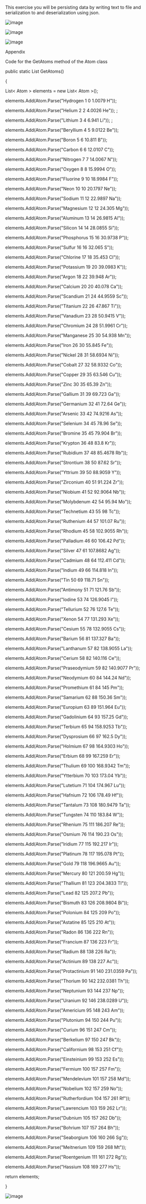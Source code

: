 This exercise you will be persisting data by writing text to file and serialization to and deserialization using json.

![image](https://github.com/dyeyniyel/comp123-lab4-part1-Atoms/assets/158533198/b329ca21-37ea-490a-b602-331b5b426002)


![image](https://github.com/dyeyniyel/comp123-lab4-part1-Atoms/assets/158533198/04e5b8bd-ce64-41d9-811b-aff0735b880c)

![image](https://github.com/dyeyniyel/comp123-lab4-part1-Atoms/assets/158533198/84cb3b72-dcfe-46de-8b1b-e0e7887c8033)


Appendix

Code for the GetAtoms method of the Atom class



public static List<Atom> GetAtoms()

{

  List< Atom > elements = new List< Atom >();

  elements.Add(Atom.Parse("Hydrogen 1 0 1.0079 H"));

elements.Add(Atom.Parse("Helium 2 2 4.0026 He")); ;

elements.Add(Atom.Parse("Lithium 3 4 6.941 Li")); ;

elements.Add(Atom.Parse("Beryllium 4 5 9.0122 Be"));

elements.Add(Atom.Parse("Boron 5 6 10.811 B"));

elements.Add(Atom.Parse("Carbon 6 6 12.0107 C"));

elements.Add(Atom.Parse("Nitrogen 7 7 14.0067 N"));

elements.Add(Atom.Parse("Oxygen 8 8 15.9994 O"));

elements.Add(Atom.Parse("Fluorine 9 10 18.9984 F"));

elements.Add(Atom.Parse("Neon 10 10 20.1797 Ne"));

elements.Add(Atom.Parse("Sodium 11 12 22.9897 Na"));

elements.Add(Atom.Parse("Magnesium 12 12 24.305 Mg"));

elements.Add(Atom.Parse("Aluminum 13 14 26.9815 Al"));

elements.Add(Atom.Parse("Silicon 14 14 28.0855 Si"));

elements.Add(Atom.Parse("Phosphorus 15 16 30.9738 P"));

elements.Add(Atom.Parse("Sulfur 16 16 32.065 S"));

elements.Add(Atom.Parse("Chlorine 17 18 35.453 Cl"));

elements.Add(Atom.Parse("Potassium 19 20 39.0983 K"));

elements.Add(Atom.Parse("Argon 18 22 39.948 Ar"));

elements.Add(Atom.Parse("Calcium 20 20 40.078 Ca"));

elements.Add(Atom.Parse("Scandium 21 24 44.9559 Sc"));

elements.Add(Atom.Parse("Titanium 22 26 47.867 Ti"));

elements.Add(Atom.Parse("Vanadium 23 28 50.9415 V"));

elements.Add(Atom.Parse("Chromium 24 28 51.9961 Cr"));

elements.Add(Atom.Parse("Manganese 25 30 54.938 Mn"));

elements.Add(Atom.Parse("Iron 26 30 55.845 Fe"));

elements.Add(Atom.Parse("Nickel 28 31 58.6934 Ni"));

elements.Add(Atom.Parse("Cobalt 27 32 58.9332 Co"));

elements.Add(Atom.Parse("Copper 29 35 63.546 Cu"));

elements.Add(Atom.Parse("Zinc 30 35 65.39 Zn"));

elements.Add(Atom.Parse("Gallium 31 39 69.723 Ga"));

elements.Add(Atom.Parse("Germanium 32 41 72.64 Ge"));

elements.Add(Atom.Parse("Arsenic 33 42 74.9216 As"));

elements.Add(Atom.Parse("Selenium 34 45 78.96 Se"));

elements.Add(Atom.Parse("Bromine 35 45 79.904 Br"));

elements.Add(Atom.Parse("Krypton 36 48 83.8 Kr"));

elements.Add(Atom.Parse("Rubidium 37 48 85.4678 Rb"));

elements.Add(Atom.Parse("Strontium 38 50 87.62 Sr"));

elements.Add(Atom.Parse("Yttrium 39 50 88.9059 Y"));

elements.Add(Atom.Parse("Zirconium 40 51 91.224 Zr"));

elements.Add(Atom.Parse("Niobium 41 52 92.9064 Nb"));

elements.Add(Atom.Parse("Molybdenum 42 54 95.94 Mo"));

elements.Add(Atom.Parse("Technetium 43 55 98 Tc"));

elements.Add(Atom.Parse("Ruthenium 44 57 101.07 Ru"));

elements.Add(Atom.Parse("Rhodium 45 58 102.9055 Rh"));

elements.Add(Atom.Parse("Palladium 46 60 106.42 Pd"));

elements.Add(Atom.Parse("Silver 47 61 107.8682 Ag"));

elements.Add(Atom.Parse("Cadmium 48 64 112.411 Cd"));

elements.Add(Atom.Parse("Indium 49 66 114.818 In"));

elements.Add(Atom.Parse("Tin 50 69 118.71 Sn"));

elements.Add(Atom.Parse("Antimony 51 71 121.76 Sb"));

elements.Add(Atom.Parse("Iodine 53 74 126.9045 I"));

elements.Add(Atom.Parse("Tellurium 52 76 127.6 Te"));

elements.Add(Atom.Parse("Xenon 54 77 131.293 Xe"));

elements.Add(Atom.Parse("Cesium 55 78 132.9055 Cs"));

elements.Add(Atom.Parse("Barium 56 81 137.327 Ba"));

elements.Add(Atom.Parse("Lanthanum 57 82 138.9055 La"));

elements.Add(Atom.Parse("Cerium 58 82 140.116 Ce"));

elements.Add(Atom.Parse("Praseodymium 59 82 140.9077 Pr"));

elements.Add(Atom.Parse("Neodymium 60 84 144.24 Nd"));

elements.Add(Atom.Parse("Promethium 61 84 145 Pm"));

elements.Add(Atom.Parse("Samarium 62 88 150.36 Sm"));

elements.Add(Atom.Parse("Europium 63 89 151.964 Eu"));

elements.Add(Atom.Parse("Gadolinium 64 93 157.25 Gd"));

elements.Add(Atom.Parse("Terbium 65 94 158.9253 Tb"));

elements.Add(Atom.Parse("Dysprosium 66 97 162.5 Dy"));

elements.Add(Atom.Parse("Holmium 67 98 164.9303 Ho"));

elements.Add(Atom.Parse("Erbium 68 99 167.259 Er"));

elements.Add(Atom.Parse("Thulium 69 100 168.9342 Tm"));

elements.Add(Atom.Parse("Ytterbium 70 103 173.04 Yb"));

elements.Add(Atom.Parse("Lutetium 71 104 174.967 Lu"));

elements.Add(Atom.Parse("Hafnium 72 106 178.49 Hf"));

elements.Add(Atom.Parse("Tantalum 73 108 180.9479 Ta"));

elements.Add(Atom.Parse("Tungsten 74 110 183.84 W"));

elements.Add(Atom.Parse("Rhenium 75 111 186.207 Re"));

elements.Add(Atom.Parse("Osmium 76 114 190.23 Os"));

elements.Add(Atom.Parse("Iridium 77 115 192.217 Ir"));

elements.Add(Atom.Parse("Platinum 78 117 195.078 Pt"));

elements.Add(Atom.Parse("Gold 79 118 196.9665 Au"));

elements.Add(Atom.Parse("Mercury 80 121 200.59 Hg"));

elements.Add(Atom.Parse("Thallium 81 123 204.3833 Tl"));

elements.Add(Atom.Parse("Lead 82 125 207.2 Pb"));

elements.Add(Atom.Parse("Bismuth 83 126 208.9804 Bi"));

elements.Add(Atom.Parse("Polonium 84 125 209 Po"));

elements.Add(Atom.Parse("Astatine 85 125 210 At"));

elements.Add(Atom.Parse("Radon 86 136 222 Rn"));

elements.Add(Atom.Parse("Francium 87 136 223 Fr"));

elements.Add(Atom.Parse("Radium 88 138 226 Ra"));

elements.Add(Atom.Parse("Actinium 89 138 227 Ac"));

elements.Add(Atom.Parse("Protactinium 91 140 231.0359 Pa"));

elements.Add(Atom.Parse("Thorium 90 142 232.0381 Th"));

elements.Add(Atom.Parse("Neptunium 93 144 237 Np"));

elements.Add(Atom.Parse("Uranium 92 146 238.0289 U"));

elements.Add(Atom.Parse("Americium 95 148 243 Am"));

elements.Add(Atom.Parse("Plutonium 94 150 244 Pu"));

elements.Add(Atom.Parse("Curium 96 151 247 Cm"));

elements.Add(Atom.Parse("Berkelium 97 150 247 Bk"));

elements.Add(Atom.Parse("Californium 98 153 251 Cf"));

elements.Add(Atom.Parse("Einsteinium 99 153 252 Es"));

elements.Add(Atom.Parse("Fermium 100 157 257 Fm"));

elements.Add(Atom.Parse("Mendelevium 101 157 258 Md"));

elements.Add(Atom.Parse("Nobelium 102 157 259 No"));

elements.Add(Atom.Parse("Rutherfordium 104 157 261 Rf"));

elements.Add(Atom.Parse("Lawrencium 103 159 262 Lr"));

elements.Add(Atom.Parse("Dubnium 105 157 262 Db"));

elements.Add(Atom.Parse("Bohrium 107 157 264 Bh"));

elements.Add(Atom.Parse("Seaborgium 106 160 266 Sg"));

elements.Add(Atom.Parse("Meitnerium 109 159 268 Mt"));

elements.Add(Atom.Parse("Roentgenium 111 161 272 Rg"));

elements.Add(Atom.Parse("Hassium 108 169 277 Hs"));

  return elements;

} 

![image](https://github.com/dyeyniyel/comp123-lab4-part1-Atoms/assets/158533198/7d8937f7-e30e-4002-a4f5-e5b5a967416a)



